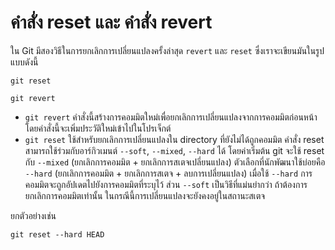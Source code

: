 # คำสั่ง reset และ คำสั่ง revert
ใน Git มีสองวิธีในการยกเลิกการเปลี่ยนแปลงครั้งล่าสุด `revert` และ `reset`
ซึ่งเราจะเขียนมันในรูปแบบดังนี้
```
git reset
```

```
git revert
```

- `git revert` คำสั่งนี้สร้างการคอมมิตใหม่เพื่อยกเลิกการเปลี่ยนแปลงจากการคอมมิตก่อนหน้า โดยคำสั่งนี้จะเพิ่มประวัติใหม่เข้าไปในโปรเจ็กต์
- `git reset` ใช้สำหรับยกเลิกการเปลี่ยนแปลงใน directory ที่ยังไม่ได้ถูกคอมมิต คำสั่ง reset สามารถใช้ร่วมกับอาร์กิวเมนต์ `--soft`, `--mixed`, `--hard` ได้ โดยค่าเริ่มต้น git จะใช้ reset กับ `--mixed` (ยกเลิกการคอมมิต + ยกเลิกการสเตจเปลี่ยนแปลง) ตัวเลือกที่นักพัฒนาใช้บ่อยคือ `--hard` (ยกเลิกการคอมมิต + ยกเลิกการสเตจ + ลบการเปลี่ยนแปลง) เมื่อใช้ `--hard` การคอมมิตจะถูกอัปเดตไปยังการคอมมิตที่ระบุไว้ ส่วน `--soft` เป็นวิธีที่แม่นยำกว่า ถ้าต้องการยกเลิกการคอมมิตเท่านั้น ในกรณีนี้การเปลี่ยนแปลงจะยังคงอยู่ในสถานะสเตจ

ยกตัวอย่างเช่น
```
git reset --hard HEAD
```